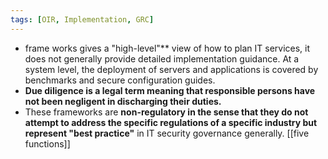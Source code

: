 ```yaml
---
tags: [OIR, Implementation, GRC]
---
```



- frame works gives a "high-level"**  view of how to plan IT services, it does not generally provide detailed implementation guidance. At a system level, the deployment of servers and applications is covered by benchmarks and secure configuration guides.
- **Due diligence is a legal term meaning that responsible persons have not been negligent in discharging their duties.**
- These frameworks are **non-regulatory in the sense that they do not attempt to address the specific regulations of a specific industry but represent "best practice"** in IT security governance generally.
[[five functions]]